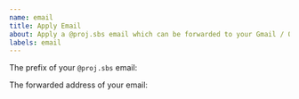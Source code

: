 ```yaml
---
name: email
title: Apply Email
about: Apply a @proj.sbs email which can be forwarded to your Gmail / Outlook account.
labels: email
---
```


The prefix of your `@proj.sbs` email:

The forwarded address of your email:
